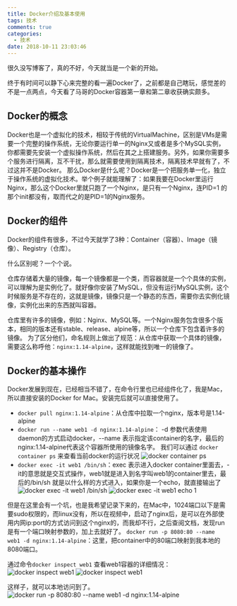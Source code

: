 ```yaml
---
title: Docker介绍及基本使用
tags: 技术
comments: true
categories:
  - 技术
date: 2018-10-11 23:03:46
---
```


很久没写博客了，真的不好，今天就当是一个新的开始。

终于有时间可以静下心来完整的看一遍Docker了，之前都是自己瞎玩，感觉差的不是一点两点，今天看了马哥的Docker容器第一章和第二章收获确实颇多。

<!--more-->

## Docker的概念

Docker也是一个虚拟化的技术，相较于传统的VirtualMachine，区别是VMs是需要一个完整的操作系统，无论你要运行单一的Nginx又或者是多个MySQL实例，你都需要先安装一个虚拟操作系统，然后在其之上搭建服务。另外，如果你需要多个服务进行隔离，互不干扰，那么就需要使用到隔离技术，隔离技术早就有了，不过这并不是Docker。
那么Docker是什么呢？Docker是一个把服务单一化，独立于操作系统的虚拟化技术。举个例子就能理解了：如果我要在Docker里运行Nginx，那么这个Docker里就只跑了一个Nginx，是只有一个Nginx，连PID=1 的那个init都没有，取而代之的是PID=1的Nginx服务。

## Docker的组件

Docker的组件有很多，不过今天就学了3种：Container（容器）、Image（镜像）、Registry（仓库）。

什么区别呢？一个个说。

仓库存储着大量的镜像，每一个镜像都是一个类，而容器就是一个个具体的实例，可以理解为是实例化了。就好像你安装了MySQL，但没有运行MySQL实例，这个时候服务是不存在的，这就是镜像，镜像只是一个静态的东西，需要你去实例化镜像，实例化出来的东西就叫容器。

仓库里有许多的镜像，例如：Nginx、MySQL等。一个Nginx服务包含很多个版本，相同的版本还有stable、release、alpine等，所以一个仓库下包含着许多的镜像。
为了区分他们，命名规则上做出了规范：从仓库中获取一个具体的镜像，需要这么称呼他：`nginx:1.14-alpine`，这样就能找到唯一的镜像了。

## Docker的基本操作

Docker发展到现在，已经相当不错了，在命令行里也已经组件化了，我是Mac，所以直接安装的Docker for Mac。安装完后就可以直接使用了。

- `docker pull nginx:1.14-alpine`：从仓库中拉取一个nginx，版本号是1.14-alpine
- `docker run --name web1 -d nginx:1.14-alpine`： -d 参数代表使用daemon的方式启动docker，--name 表示指定该container的名字，最后的nginx:1.14-alpine代表这个容器所使用的镜像名字。
我们可以通过 `docker container ps` 来查看当前docker的运行状况
![docker container ps](https://ws2.sinaimg.cn/large/006tNbRwgy1fw4p8ohd7qj31kw09an0o.jpg)
- `docker exec -it web1 /bin/sh`：exec 表示进入docker container里面去，-it的意思就是交互式操作，web1就是进入到名字叫web1的container里去，最后的/bin/sh 就是以什么样的方式进入，如果你是一个echo，就直接输出了
![docker exec -it web1 /bin/sh](https://ws4.sinaimg.cn/large/006tNbRwgy1fw4pbpiwznj31460i8wgz.jpg)
![docker exec -it web1 echo 1](https://ws2.sinaimg.cn/large/006tNbRwgy1fw4p8ohd7qj31kw09an0o.jpg)

但是在这里会有一个坑，也是我希望记录下来的，在Mac中，1024端口以下是需要sudo权限的，而linux没有，所以在视频中，启动了nginx后，是可以在外部使用内网ip:port的方式访问到这个nginx的，而我却不行，之后查阅文档，发现run是有一个端口映射参数的，加上去就好了。
`docker run -p 8080:80 --name web1 -d nginx:1.14-alpine`：这里，把container中的80端口映射到我本地的8080端口。

通过命令`docker inspect web1` 查看web1容器的详细情况：
![docker inspect web1](https://ws1.sinaimg.cn/large/006tNbRwgy1fw4plrxnukj30w40h0myr.jpg)
![docker inspect web1](https://ws4.sinaimg.cn/large/006tNbRwgy1fw4pltr77aj314s0xatda.jpg)

这样子，就可以本地访问到了。
![docker run -p 8080:80 --name web1 -d nginx:1.14-alpine](https://ws1.sinaimg.cn/large/006tNbRwgy1fw4plv5oldj30rm10ogq8.jpg)